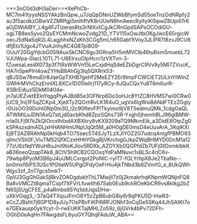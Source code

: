=*=3nC0d3dH3aDer==*XePhCb-MC7m41tyysNSSYAkzBnQpw_u7JqQpDNnUZWbBfymSd05oeTnzOdNRpfy2au3f5acdkzGBwVZZMRfgji5mlhftVK8rUUeN8hnAeecRyltyiK0ipwZ8UpiII7r6aGjDWiAlBY_L4g4FJTizeras8ts3rNlXxtCgJkCRnGpdSAPsOCOdiGU-ogLTB8exSyvo2QyEYCMmNcwoZvdg21D_YTV115xOwJtbOKgJwcE65rgicWoecJ5dNaSqR2L4LagjhhxNZxKh3CGg5mLh65Gabt1tVoy3JLlPR7I8zvJ9CU6dfjEto1Ugx4JTVuAJnhyAC4G87pi8G9-OUuY20GgYdcbG059AuxSkCNC6gu3GRna5H5mMVClb46tuRxm5muebL72VJUWpa-0IacL10TL71-U8EIrxuOIpHcrc1zVXTvn-3-fZuwsaLesdX073p3f7tRxWWVn15LeCxjdHqSdeEZbDgrC9Vv9y5MI7ZVucK_HA7n5pePIH4owZYHsB8AhGjj3lq5QXRrk53-qBJSSw78muElr8JqeGpTXHB7geHf2MeEZY2Er9lmpFCWCiET2ULInYIWlnZGWHrMVhChzEnnlXL8XCx1D05leIIrj117yRCy-6JQuCQxYu8T6m6urR-XSBrEiAuz5DkM0404e-jn7aUEZvktEEInYqgqPIyAJBd85e3OFNrp6Do3oHJc8YtZC8HVMS7wI0CRw0jUC9_1nij1F5qZCKp4_XjeXTyZQOrhRvLK1R4uO_ugVx6IgWxi8ANdFTEzZGglyr0UsOO39Doht0Np0m30_l2c90ftevFPlTkyimo9jV8T5edmuQMk_1cdgOaQLATWMtLvJDN1AxQ7stLjd0acbKhd8ZpzSQhs73R-Yxgh0jhemhBLJ96giBMW-rrla0LFj9l7kZkQlOrcxlhilxdAXBXkry8vKX9209aTQ9MkmEIk_a3DidE8OtpZg0kSPAszsdmADLjxHHANHmUNpUqQt5M_a0H0gDE0msD4eUuvArA_3KqIKXiEj9T2AZ8RAhNp5kHqb4TO7Ssec5T4SJyTLzXJIYOZ2G7udcq4nIgfPBMO93qImcVSIi0F_ViuTM52QfXCzxHHhYGkgRjVKrchigGJkpZWqBHMYD0DcM1a1277zU6zNdYWuH6uJnil9toKJlov5RDXk_AZOYXb0QGPfdZb7UFj0llDxmkibkKaB36oeoQzqpTAk8_8CtVSh9CB2CQOxqYdPaMNuvc1sBLSc4rjC6v-79wbp8PyoM3B6pJ4uUMLCxrgot2PoNlC-ryIT7-fGLYrhpX8Je2TbaNo--bn0mxf6iPS3USc1PGtieW5UPgOFdyOeFrHu4jkTNbd3b6ZVmfG_e_8UkQWhWgo3zf_2nT7gcs5mkT-GpVJ3GgGhGakSjRkvZOADgdukhThLTMwjlI7z0j2kmakrhqKNpmWQNjnFQ8Ba8vVMCZt8qmaTCxpf7XFVrLfuwtIh67Sab0Eub9ckROeKbCR9vs8ktkg2bZN6SjSUgCFEE_p4aRmbs65Yq1ddJqjsDHw-uXkVGqg3_-37aQ4TXquJFmO8Y5zZpB6ubG8iy6r9qPKU5D-HwR3-eCcZJBsht7j6GP1D8yJUy7OsPBvFiKPiNRFJONhf3nCqDe5SKq44JhSAIKt7oe7GEkausp0ykYcyt-0-rwEUKKTajMHLZo59z_6jGVrk4bPv72DFh-OGhD0eAqHn7FAwgdsFL6yuGY7QhqFAduW_ABA==